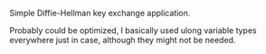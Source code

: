 Simple Diffie-Hellman key exchange application.

Probably could be optimized, I basically used ulong variable types everywhere just in case, although they might not be needed.